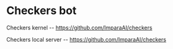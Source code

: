 # Checkers bot

Checkers kernel -- https://github.com/ImparaAI/checkers

Checkers local server -- https://github.com/ImparaAI/checkers
